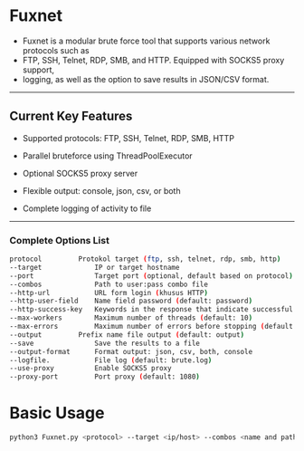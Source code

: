# Fuxnet
- Fuxnet is a modular brute force tool that supports various network protocols such as
- FTP, SSH, Telnet, RDP, SMB, and HTTP. Equipped with SOCKS5 proxy support,
- logging, as well as the option to save results in JSON/CSV format.
---
## Current Key Features 
- Supported protocols: FTP, SSH, Telnet, RDP, SMB, HTTP

- Parallel bruteforce using ThreadPoolExecutor

- Optional SOCKS5 proxy server

- Flexible output: console, json, csv, or both

- Complete logging of activity to file
---
### Complete Options List
```bash
protocol  	     Protokol target (ftp, ssh, telnet, rdp, smb, http)
--target             IP or target hostname
--port               Target port (optional, default based on protocol)
--combos             Path to user:pass combo file
--http-url           URL form login (khusus HTTP)
--http-user-field    Name field password (default: password)
--http-success-key   Keywords in the response that indicate successful login
--max-workers        Maximum number of threads (default: 10)
--max-errors         Maximum number of errors before stopping (default: 10)
--output	     Prefix name file output (default: output)
--save               Save the results to a file
--output-format	     Format output: json, csv, both, console
--logfile.           File log (default: brute.log)
--use-proxy          Enable SOCKS5 proxy
--proxy-port	     Port proxy (default: 1080)
```
# Basic Usage
```bash
python3 Fuxnet.py <protocol> --target <ip/host> --combos <name and path file>
```
